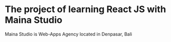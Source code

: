 # The project of learning React JS with Maina Studio
Maina Studio is Web-Apps Agency located in Denpasar, Bali
